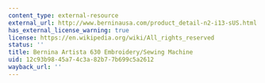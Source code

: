 ```yaml
---
content_type: external-resource
external_url: http://www.berninausa.com/product_detail-n2-i13-sUS.html
has_external_license_warning: true
license: https://en.wikipedia.org/wiki/All_rights_reserved
status: ''
title: Bernina Artista 630 Embroidery/Sewing Machine
uid: 12c93b98-45a7-4c3a-82b7-7b699c5a2612
wayback_url: ''
---
```

